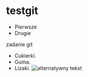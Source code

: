 # testgit

* Pierwsze
* Drugie

zadanie git

-   Cukierki.
-   Guma.
-   Lizaki.
![alternatywny tekst](/path/to/img.jpg "Tytuł")

